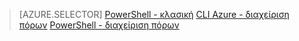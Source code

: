 > [AZURE.SELECTOR] 
[PowerShell - κλασική](dns-reverse-dns-record-operations-classic-ps.md)
[CLI Azure - διαχείριση πόρων](dns-reverse-dns-record-operations-cli.md)
[PowerShell - διαχείριση πόρων](dns-reverse-dns-record-operations-ps.md)
